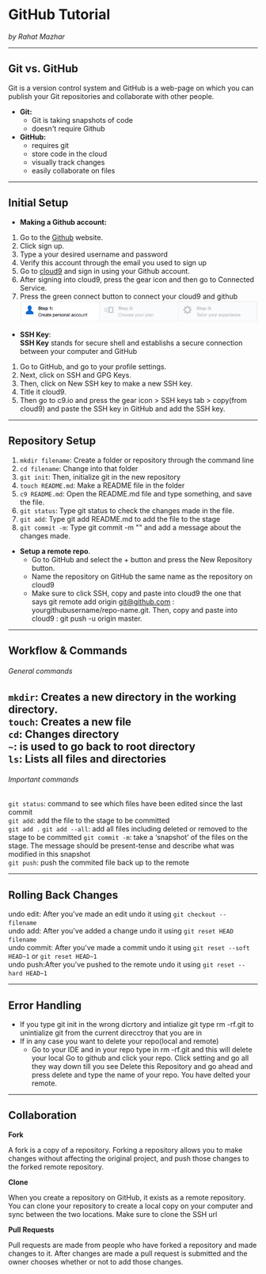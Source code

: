 # GitHub Tutorial

_by Rahat Mazhar_

---
## Git vs. GitHub
Git is a version control system and GitHub is a web-page on which you can publish your Git repositories and collaborate with other people.  

* **Git:**   
  * Git is taking snapshots of code   
  * doesn't require Github  
* **GitHub:**   
  * requires git   
  * store code in the cloud  
  * visually track changes   
  * easily collaborate on files  


---
## Initial Setup

* **Making a Github account:**
1. Go to the [Github](github.com) website.
2. Click sign up.
3. Type a your desired username and password 
4. Verify this account through the email you used to sign up
5. Go to [cloud9](c9.io) and sign in using your Github account.
6. After signing into cloud9, press the gear icon and then go to Connected Service.
7. Press the green connect button to connect your cloud9 and github
![](account.png)
* **SSH Key**:   
**SSH Key** stands for secure shell and establishs a secure connection between your computer and GitHub
1. Go to GitHub, and go to your profile settings.
2. Next, click on SSH and GPG Keys.
3. Then, click on New SSH key to make a new SSH key.
3. Title it cloud9. 
4. Then go to c9.io and press the gear icon > SSH keys tab > copy(from cloud9) and paste the SSH key in GitHub and add the SSH key.  

---
## Repository Setup

1. `mkdir filename`: Create a folder or repository through the command line
2. `cd filename`: Change into that folder 
3. `git init`: Then, initialize git in the new repository 
4. `touch README.md`: Make a README file in the folder 
5. `c9 README.md`: Open the README.md file and type something, and save the file.
6. `git status`: Type git status to check the changes made in the file.
7. `git add`: Type git add README.md to add the file to the stage
8. `git commit -m`: Type git commit -m "" and add a message about the changes made.
* **Setup a remote repo**. 
  * Go to GitHub and select the + button and press the New Repository button. 
  * Name the repository on GitHub the same name as the repository on cloud9
  * Make sure to click SSH, copy and paste into cloud9 the one that says git remote add origin git@github.com : yourgithubusername/repo-name.git. Then, copy and paste into cloud9 : git push -u origin master.
---
## Workflow & Commands
###### General commands
`mkdir`: Creates a new directory in the working directory.  
`touch`: Creates a new file  
`cd`: Changes directory  
`~`: is used to go back to root directory  
`ls`: Lists all files and directories
---
###### Important commands

`git status`: command to see which files have been edited since the last commit  
`git add`: add the file to the stage to be committed  
`git add .` 
`git add --all`: add all files including deleted or removed to the stage to be committed 
`git commit -m`: take a ‘snapshot’ of the files on the stage.  The message should be present-tense and describe what was modified in this snapshot  
`git push`: push the commited file back up to the remote


---
## Rolling Back Changes

undo edit: After you've made an edit undo it using `git checkout -- filename`  
undo add: After you've added a change undo it using `git reset HEAD filename`  
undo commit: After you've made a commit undo it using `git reset --soft HEAD~1` or `git reset HEAD~1`  
undo push:After you've pushed to the remote undo it using `git reset --hard HEAD~1`


---
## Error Handling
* If you type git init in the wrong dicrtory and intialize git type rm -rf.git to unintialize git from the current direcctroy that you are in
* If in any case you want to delete your repo(local and remote) 
  * Go to your IDE and in your repo type in rm -rf.git and this will delete your local
Go to github and click your repo. Click setting and go all they way down till you see Delete this Repository and go ahead and press delete and type the name of your repo. You have delted your remote.

---
## Collaboration

**Fork**

A fork is a copy of a repository. Forking a repository allows you to make changes without affecting the original project, and push those changes to the forked remote repository.

**Clone**

When you create a repository on GitHub, it exists as a remote repository. You can clone your repository to create a local copy on your computer and sync between the two locations. Make sure to clone the SSH url

**Pull Requests**

Pull requests are made from people who have forked a repository and made changes to it. After changes are made a pull request is submitted and the owner chooses whether or not to add those changes.
